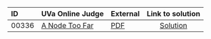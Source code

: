 | ID | UVa Online Judge | External | Link to solution |
|:---|:---|:---|:---:|
| 00336 | [A Node Too Far](https://onlinejudge.org/index.php?option=com_onlinejudge&Itemid=8&page=show_problem&category=0&problem=272) | [PDF](https://onlinejudge.org/external/3/336.pdf) | [Solution](https%3A//github.com/versenyi98/programming-contests/tree/master/UVa%20Online%20Judge/00336%2520-%2520A%2520Node%2520Too%2520Far)|
